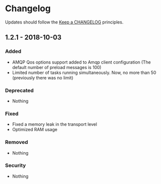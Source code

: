 # Changelog

Updates should follow the [Keep a CHANGELOG](http://keepachangelog.com/) principles.

## 1.2.1 - 2018-10-03

### Added
- AMQP Qos options support added to Amqp client configuration (The default number of preload messages is 100)
- Limited number of tasks running simultaneously. Now, no more than 50 (previously there was no limit)

### Deprecated
- Nothing

### Fixed
- Fixed a memory leak in the transport level
- Optimized RAM usage

### Removed
- Nothing

### Security
- Nothing